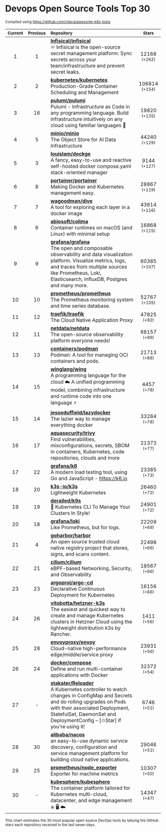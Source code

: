 # Devops Open Source Tools Top 30
<sup>Compiled using https://github.com/vilaca/awesome-k8s-tools</sup>
<div align="center">

|<sub>Current</sub>|<sub>Previous</sub>|<sub>Repository</sub>|<sub>Stars</sub>|
|:---:|:---:|:---|:---:|
|1|1|[**Infisical/infisical**](https://github.com/Infisical/infisical)<br/>♾ Infisical is the open-source secret management platform: Sync secrets across your team/infrastructure and prevent secret leaks.|12168 <sup>(+262)</sup>|
|2|2|[**kubernetes/kubernetes**](https://github.com/kubernetes/kubernetes)<br/>Production-Grade Container Scheduling and Management|106814 <sup>(+154)</sup>|
|3|16|[**pulumi/pulumi**](https://github.com/pulumi/pulumi)<br/>Pulumi - Infrastructure as Code in any programming language. Build infrastructure intuitively on any cloud using familiar languages 🚀|19820 <sup>(+135)</sup>|
|4|5|[**minio/minio**](https://github.com/minio/minio)<br/>The Object Store for AI Data Infrastructure|44240 <sup>(+129)</sup>|
|5|3|[**louislam/dockge**](https://github.com/louislam/dockge)<br/>A fancy, easy-to-use and reactive self-hosted docker compose.yaml stack-oriented manager|9144 <sup>(+127)</sup>|
|6|8|[**portainer/portainer**](https://github.com/portainer/portainer)<br/>Making Docker and Kubernetes management easy.|28867 <sup>(+119)</sup>|
|7|7|[**wagoodman/dive**](https://github.com/wagoodman/dive)<br/>A tool for exploring each layer in a docker image|43614 <sup>(+116)</sup>|
|8|6|[**abiosoft/colima**](https://github.com/abiosoft/colima)<br/>Container runtimes on macOS (and Linux) with minimal setup|16868 <sup>(+115)</sup>|
|9|9|[**grafana/grafana**](https://github.com/grafana/grafana)<br/>The open and composable observability and data visualization platform. Visualize metrics, logs, and traces from multiple sources like Prometheus, Loki, Elasticsearch, InfluxDB, Postgres and many more. |60385 <sup>(+107)</sup>|
|10|10|[**prometheus/prometheus**](https://github.com/prometheus/prometheus)<br/>The Prometheus monitoring system and time series database.|52767 <sup>(+105)</sup>|
|11|12|[**traefik/traefik**](https://github.com/traefik/traefik)<br/>The Cloud Native Application Proxy|47825 <sup>(+92)</sup>|
|12|11|[**netdata/netdata**](https://github.com/netdata/netdata)<br/>The open-source observability platform everyone needs!|68157 <sup>(+89)</sup>|
|13|13|[**containers/podman**](https://github.com/containers/podman)<br/>Podman: A tool for managing OCI containers and pods.|21713 <sup>(+88)</sup>|
|14|15|[**winglang/wing**](https://github.com/winglang/wing)<br/>A programming language for the cloud ☁️ A unified programming model, combining infrastructure and runtime code into one language ⚡|4457 <sup>(+78)</sup>|
|15|14|[**jesseduffield/lazydocker**](https://github.com/jesseduffield/lazydocker)<br/>The lazier way to manage everything docker|33284 <sup>(+78)</sup>|
|16|17|[**aquasecurity/trivy**](https://github.com/aquasecurity/trivy)<br/>Find vulnerabilities, misconfigurations, secrets, SBOM in containers, Kubernetes, code repositories, clouds and more|21373 <sup>(+77)</sup>|
|17|22|[**grafana/k6**](https://github.com/grafana/k6)<br/>A modern load testing tool, using Go and JavaScript - https://k6.io|23385 <sup>(+73)</sup>|
|18|20|[**k3s-io/k3s**](https://github.com/k3s-io/k3s)<br/>Lightweight Kubernetes|26460 <sup>(+72)</sup>|
|19|19|[**derailed/k9s**](https://github.com/derailed/k9s)<br/>🐶 Kubernetes CLI To Manage Your Clusters In Style!|24901 <sup>(+72)</sup>|
|20|18|[**grafana/loki**](https://github.com/grafana/loki)<br/>Like Prometheus, but for logs.|22209 <sup>(+69)</sup>|
|21|4|[**goharbor/harbor**](https://github.com/goharbor/harbor)<br/>An open source trusted cloud native registry project that stores, signs, and scans content.|22498 <sup>(+66)</sup>|
|22|21|[**cilium/cilium**](https://github.com/cilium/cilium)<br/>eBPF-based Networking, Security, and Observability|18567 <sup>(+66)</sup>|
|23|23|[**argoproj/argo-cd**](https://github.com/argoproj/argo-cd)<br/>Declarative Continuous Deployment for Kubernetes|16156 <sup>(+66)</sup>|
|24|26|[**vitobotta/hetzner-k3s**](https://github.com/vitobotta/hetzner-k3s)<br/>The easiest and quickest way to create and manage Kubernetes clusters in Hetzner Cloud using the lightweight distribution k3s by Rancher.|1411 <sup>(+56)</sup>|
|25|28|[**envoyproxy/envoy**](https://github.com/envoyproxy/envoy)<br/>Cloud-native high-performance edge/middle/service proxy|23931 <sup>(+56)</sup>|
|26|24|[**docker/compose**](https://github.com/docker/compose)<br/>Define and run multi-container applications with Docker|32372 <sup>(+54)</sup>|
|27|-|[**stakater/Reloader**](https://github.com/stakater/Reloader)<br/>A Kubernetes controller to watch changes in ConfigMap and Secrets and do rolling upgrades on Pods with their associated Deployment, StatefulSet, DaemonSet and DeploymentConfig – [✩Star] if you're using it!|6746 <sup>(+51)</sup>|
|28|30|[**alibaba/nacos**](https://github.com/alibaba/nacos)<br/>an easy-to-use dynamic service discovery, configuration and service management platform for building cloud native applications.|29046 <sup>(+51)</sup>|
|29|25|[**prometheus/node_exporter**](https://github.com/prometheus/node_exporter)<br/>Exporter for machine metrics|10307 <sup>(+50)</sup>|
|30|-|[**kubesphere/kubesphere**](https://github.com/kubesphere/kubesphere)<br/>The container platform tailored for Kubernetes multi-cloud, datacenter, and edge management ⎈ 🖥 ☁️|14347 <sup>(+47)</sup>|


</div>

<sub>This chart estimates the 30 most popular open source DevOps tools by tallying the GitHub stars each repository received in the last seven days.</sub>
